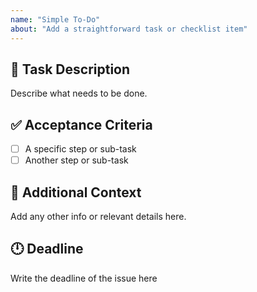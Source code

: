 ```yaml
---
name: "Simple To-Do"
about: "Add a straightforward task or checklist item"
---
```


## 📌 Task Description
Describe what needs to be done.

## ✅ Acceptance Criteria
[//]: <> (i.e: Image is created under `src/assets` directory.)
- [ ] A specific step or sub-task
- [ ] Another step or sub-task

## 📝 Additional Context
Add any other info or relevant details here.

## 🕛 Deadline
Write the deadline of the issue here

